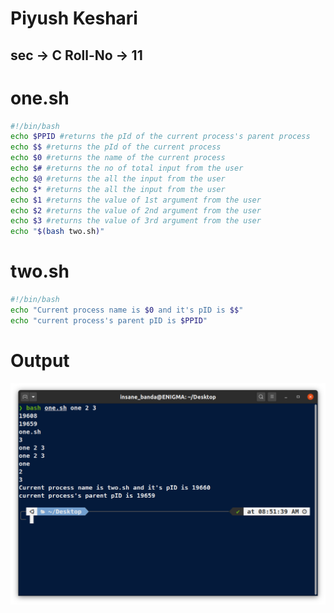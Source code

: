 # Piyush Keshari
## sec -> C Roll-No -> 11

# one.sh

```bash
#!/bin/bash
echo $PPID #returns the pId of the current process's parent process
echo $$ #returns the pId of the current process
echo $0 #returns the name of the current process
echo $# #returns the no of total input from the user
echo $@ #returns the all the input from the user
echo $* #returns the all the input from the user
echo $1 #returns the value of 1st argument from the user
echo $2 #returns the value of 2nd argument from the user
echo $3 #returns the value of 3rd argument from the user
echo "$(bash two.sh)"
```
# two.sh

```bash
#!/bin/bash
echo "Current process name is $0 and it's pID is $$"
echo "current process's parent pID is $PPID"
```

# Output

![output](./output.png)